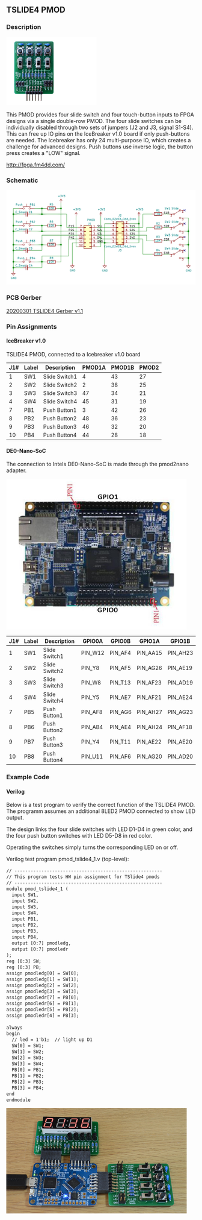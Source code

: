 ## TSLIDE4 PMOD

### Description

<img src="images/tslide4-top.jpg" width="240px">

This PMOD provides four slide switch and four touch-button inputs to FPGA designs via a single double-row PMOD. The four slide switches can be individually disabled through two sets of jumpers (J2 and J3, signal S1-S4). This can free up IO pins on the IceBreaker v1.0 board if only push-buttons are needed. The Icebreaker has only 24 multi-purpose IO, which creates a challenge for advanced designs. Push buttons use inverse logic, the button press creates a "LOW" signal.

http://fpga.fm4dd.com/

### Schematic

[![TSLIDE4 PMOD Schematics](images/tslide4-schema.png)](images/tslide4-schema.png)

### PCB Gerber

[20200301 TSLIDE4 Gerber v1.1](20200301-tslide4-gerber-v11.zip)

### Pin Assignments

#### IceBreaker v1.0

TSLIDE4 PMOD, connected to a Icebreaker v1.0 board

 J1# |  Label | Description   | PMOD1A| PMOD1B | PMOD2
-----|--------|---------------|-------|--------|-------
1    |  SW1   | Slide Switch1 | 4     | 43     | 27
2    |  SW2   | Slide Switch2 | 2     | 38     | 25
3    |  SW3   | Slide Switch3 | 47    | 34     | 21
4    |  SW4   | Slide Switch4 | 45    | 31     | 19
7    |  PB1   | Push Button1  | 3     | 42     | 26
8    |  PB2   | Push Button2  | 48    | 36     | 23
9    |  PB3   | Push Button3  | 46    | 32     | 20
10   |  PB4   | Push Button4  | 44    | 28     | 18

#### DE0-Nano-SoC

The connection to Intels DE0-Nano-SoC is made through the pmod2nano adapter.

![DE0-Nano-SoC](images/de0-nano-soc-top90.jpg)

 J1# |  Label | Description   | GPIO0A | GPIO0B | GPIO1A | GPIO1B
-----|--------|---------------|--------|--------|--------|--------
1    |  SW1   | Slide Switch1 | PIN_W12| PIN_AF4|PIN_AA15| PIN_AH23
2    |  SW2   | Slide Switch2 | PIN_Y8 | PIN_AF5|PIN_AG26| PIN_AE19
3    |  SW3   | Slide Switch3 | PIN_W8 | PIN_T13|PIN_AF23| PIN_AD19
4    |  SW4   | Slide Switch4 | PIN_Y5 | PIN_AE7|PIN_AF21| PIN_AE24
7    |  PB5   | Push Button1  | PIN_AF8| PIN_AG6|PIN_AH27| PIN_AG23
8    |  PB6   | Push Button2  | PIN_AB4| PIN_AE4|PIN_AH24| PIN_AF18
9    |  PB7   | Push Button3  | PIN_Y4 | PIN_T11|PIN_AE22| PIN_AE20
10   |  PB8   | Push Button4  | PIN_U11| PIN_AF6|PIN_AG20| PIN_AD20

### Example Code

#### Verilog

Below is a test program to verify the correct function of the TSLIDE4 PMOD.
The programm assumes an additional 8LED2 PMOD connected to show LED output.

The design links the four slide switches with LED D1-D4 in green color,
and the four push button switches with LED D5-D8 in red color.

Operating the switches simply turns the corresponding LED on or off.

Verilog test program pmod_tslide4_1.v (top-level):
```
// -------------------------------------------------------
// This program tests HW pin assignment for TSlide4 pmods
// -------------------------------------------------------
module pmod_tslide4_1 (
  input SW1,
  input SW2,
  input SW3,
  input SW4,
  input PB1,
  input PB2,
  input PB3,
  input PB4,
  output [0:7] pmodledg,
  output [0:7] pmodledr
);
reg [0:3] SW;
reg [0:3] PB;
assign pmodledg[0] = SW[0];
assign pmodledg[1] = SW[1];
assign pmodledg[2] = SW[2];
assign pmodledg[3] = SW[3];
assign pmodledr[7] = PB[0];
assign pmodledr[6] = PB[1];
assign pmodledr[5] = PB[2];
assign pmodledr[4] = PB[3];

always
begin
  // led = 1'b1;  // light up D1
  SW[0] = SW1;
  SW[1] = SW2;
  SW[2] = SW3;
  SW[3] = SW4;
  PB[0] = PB1;
  PB[1] = PB2;
  PB[2] = PB3;
  PB[3] = PB4;
end
endmodule
```

<img src="images/tslide4-icebreaker.jpg" width="480px">
